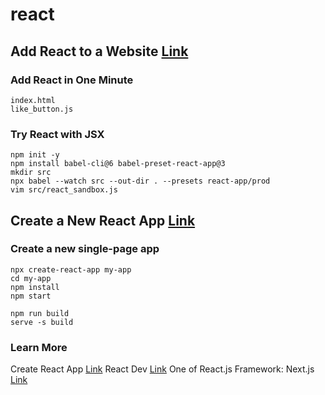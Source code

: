 # react

## Add React to a Website [Link](https://reactjs.org/docs/add-react-to-a-website.html)

### Add React in One Minute

```
index.html
like_button.js
```

### Try React with JSX

```
npm init -y
npm install babel-cli@6 babel-preset-react-app@3
mkdir src
npx babel --watch src --out-dir . --presets react-app/prod
vim src/react_sandbox.js
```

## Create a New React App [Link](https://reactjs.org/docs/create-a-new-react-app.html)

### Create a new single-page app

```
npx create-react-app my-app
cd my-app
npm install
npm start

npm run build
serve -s build
```

### Learn More

Create React App [Link](https://create-react-app.dev/docs/getting-started/)
React Dev [Link](https://react.dev/learn)
One of React.js Framework: Next.js [Link](https://nextjs.org/learn/foundations/about-nextjs)